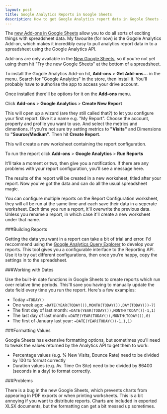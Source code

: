 ```yaml
---
layout: post
title: Google Analytics Reports in Google Sheets
description: How to get Google Analytics report data in Gogole Sheets - Easily!
---
```

The [new Add-ons in Google Sheets][1] allow you to do all sorts of exciting things with spreadsheet data. My favourite (for now) is the Gogole Analytics Add-on, which makes it incredibly easy to pull analytics report data in to a spreadsheet using the Google Analytics API.

Add-ons are only available in the [New Google Sheets][2], so if you're not yet using them hit "Try the new Google Sheets" at the bottom of a spreadsheet.

To install the Gogole Analytics Add-on hit, **Add-ons** > **Get Add-ons...** in the menu. Search for "Google Analytics" in the store, then install it. You'll probably have to authorise the app to access your drive account.

Once installed there'll be options for it on the **Add-ons** menu.

Click **Add-ons** > **Google Analytics** > **Create New Report**

This will open up a wizard (are they still called that?) to let you configure your first report. Give it a name e.g. "My Report". Choose the account, property and profile you want to use. And select the metrics and dimentions. If you're not sure try setting metrics to **"Visits"** and Dimensions to **"Source/Medium"**. Then hit **Create Report**.

This will create a new worksheet containing the report configuration.

To run the report click **Add-ons** > **Google Analytics** > **Run Reports**

It'll take a moment or two, then give you a notification. If there are any problems with your report configuration, you'll see a message here.

The results of the report will be created in a new worksheet, titled after your report. Now you've got the data and can do all the usual spreadsheet magic.

You can configure multiple reports on the Report Configuration worksheet, they will all be run at the same time and each save their data in a seperate worksheet. Each time you run a report, it'll overwrite the previous data. Unless you rename a report, in which case it'll create a new worksheet under that name.

###Building Reports

Getting the data you want in a report can take a bit of trial and error. I'd reccommend using the [Google Analytics Query Explorer][3] to develop your reports. This tool gives you a configurable interface to the Reporting API. Use it to try out different configurations, then once you're happy, copy the settings in to the spreadsheet.

###Working with Dates

Use the built-in date functions in Google Sheets to create reports which run over relative time periods. This'll save you having to manually update the date field every time you run the report. Here's a few examples:

- Today `=TODAY()`
- One week ago: `=DATE(YEAR(TODAY()),MONTH(TODAY()),DAY(TODAY())-7)`
- The first day of last month: `=DATE(YEAR(TODAY()),MONTH(TODAY())-1,1)`
- The last day of last month: `=DATE(YEAR(TODAY()),MONTH(TODAY()),0)`
- The first of January last year: `=DATE(YEAR(TODAY())-1,1,1)`

###Formatting Values

Google Sheets has extensive formatting options, but sometimes you'll need to tweak the values returned by the Analytics API to get them to work:

- Percentage values (e.g. % New Visits, Bounce Rate) need to be divided by 100 to format correctly
- Duration values (e.g. Av. Time On Site) need to be divided by 86400 (seconds in a day) to format correctly.

###Problems

There is a bug in the new Google Sheets, which prevents charts from appearing in PDF exports or when printing worksheets. This is a bit annoying if you want to distribute reports. Charts are included in exported XLSX documents, but the formatting can get a bit messed up sometimes.



[1]: http://googledrive.blogspot.co.uk/2014/03/add-ons.html
[2]: https://support.google.com/drive/answer/3541068?p=help_new_sheets&rd=1
[3]: http://ga-dev-tools.appspot.com/explorer/